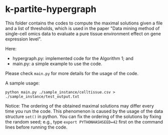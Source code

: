 # k-partite-hypergraph

This folder contains the codes to compute the maximal solutions given a file and a list of thresholds, which is used in the paper "Data mining method of single-cell omics data to evaluate a pure tissue environment effect on gene expression level".

Here:
- hypergraph.py: implemented code for the Algorithm 1; and
- main.py: a simple example to use the code.

Please check `main.py` for more details for the usage of the code.

A sample usage:

```
python main.py ./sample_instance/celltissue.csv > ./sample_instance/test_output.txt
```

Notice: The ordering of the obtained maximal solutions may differ every time you run the code.
This phenomenon is caused by the usage of the data structure `set()` in python.
You can fix the ordering of the solutions by fixing the random seed; e.g., type `export PYTHONHASHSEED=42` first on the command lines before running the code.

